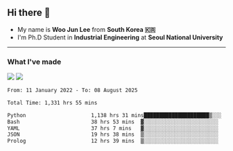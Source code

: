 ## Hi there 👋

- My name is **Woo Jun Lee** from **South Korea 🇰🇷**
- I'm Ph.D Student in **Industrial Engineering** at **Seoul National University**

---

### What I've made

<a href="https://share.streamlit.io/tomtom1103/kuiai_hackathon_2022/main/JL_app.py"><img src="https://img.shields.io/badge/Journey Lee-161B22?style=for-the-badge&logo=streamlit&logoColor=FF4B4B"/></a> <a href="https://jeon-100.github.io/Dangzang/"><img src="https://img.shields.io/badge/당신을 위한 장학금, 당장!-161B22?style=for-the-badge&logo=react&logoColor=#61DAFB"/></a>

<!--START_SECTION:waka-->

```txt
From: 11 January 2022 - To: 08 August 2025

Total Time: 1,331 hrs 55 mins

Python                     1,138 hrs 31 mins█████████████████████▒░░░   84.91 %
Bash                       38 hrs 53 mins  ▓░░░░░░░░░░░░░░░░░░░░░░░░   02.90 %
YAML                       37 hrs 7 mins   ▓░░░░░░░░░░░░░░░░░░░░░░░░   02.77 %
JSON                       19 hrs 38 mins  ▒░░░░░░░░░░░░░░░░░░░░░░░░   01.46 %
Prolog                     12 hrs 39 mins  ▒░░░░░░░░░░░░░░░░░░░░░░░░   00.94 %
```

<!--END_SECTION:waka-->
